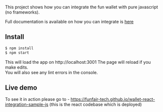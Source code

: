 This project shows how you can integrate the fun wallet with pure javascript (no frameworks).

Full documentation is available on how you can integrate is [here](https://funfair-tech.github.io/fun-wallet-docs/guide/web-sdk/installing-sdk.html)

## Install

```bash
$ npm install
$ npm start
```

This will load the app on http://localhost:3001
The page will reload if you make edits.<br />
You will also see any lint errors in the console.

## Live demo

To see it in action please go to - https://funfair-tech.github.io/wallet-react-integration-sample-js (this is the react codebase which is deployed)
